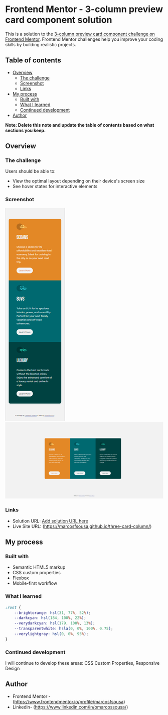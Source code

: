 # Frontend Mentor - 3-column preview card component solution

This is a solution to the [3-column preview card component challenge on Frontend Mentor](https://www.frontendmentor.io/challenges/3column-preview-card-component-pH92eAR2-). Frontend Mentor challenges help you improve your coding skills by building realistic projects. 

## Table of contents

- [Overview](#overview)
  - [The challenge](#the-challenge)
  - [Screenshot](#screenshot)
  - [Links](#links)
- [My process](#my-process)
  - [Built with](#built-with)
  - [What I learned](#what-i-learned)
  - [Continued development](#continued-development)
- [Author](#author)

**Note: Delete this note and update the table of contents based on what sections you keep.**

## Overview

### The challenge

Users should be able to:

- View the optimal layout depending on their device's screen size
- See hover states for interactive elements

### Screenshot

![](./images/screenshot375.png)
![](./images/screenshot1440.png)

### Links

- Solution URL: [Add solution URL here](https://your-solution-url.com)
- Live Site URL: (https://marcosfsousa.github.io/three-card-column/)

## My process

### Built with

- Semantic HTML5 markup
- CSS custom properties
- Flexbox
- Mobile-first workflow

### What I learned

```css
:root {
    --brightorange: hsl(31, 77%, 52%);
    --darkcyan: hsl(184, 100%, 22%);
    --verydarkcyan: hsl(179, 100%, 13%);
    --transparentwhite: hsla(0, 0%, 100%, 0.75);
    --verylightgray: hsl(0, 0%, 95%);
}
```

### Continued development

I will continue to develop these areas: CSS Custom Properties, Responsive Design

## Author

- Frontend Mentor - (https://www.frontendmentor.io/profile/marcosfsousa)
- Linkedin- (https://www.linkedin.com/in/omarcossousa/)
